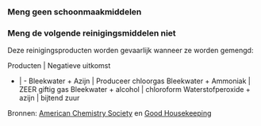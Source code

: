  ### Meng geen schoonmaakmiddelen 

 ### Meng de volgende reinigingsmiddelen niet 

 Deze reinigingsproducten worden gevaarlijk wanneer ze worden gemengd: 

 Producten | Negatieve uitkomst 
 - | - 
 Bleekwater + Azijn | Produceer chloorgas 
 Bleekwater + Ammoniak | ZEER giftig gas 
 Bleekwater + alcohol | chloroform 
 Waterstofperoxide + azijn | bijtend zuur 

Bronnen: [American Chemistry Society](https://www.acs.org/content/acs/en/pressroom/newsreleases/2019/february/can-mixing-household-cleaners-kill-you-video.html) en [Good Housekeeping](https://www.goodhousekeeping.com/home/cleaning/tips/a32773/cleaning-products-never-mix/) 
